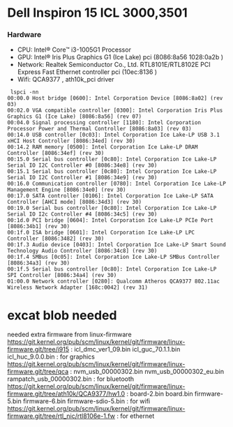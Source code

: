 # Dell Inspiron 15 ICL 3000,3501

### Hardware
- CPU: Intel® Core™ i3-1005G1  Processor
- GPU: Intel® Iris Plus Graphics G1 (Ice Lake) pci (8086:8a56 1028:0a2b )
- Network: Realtek Semiconductor Co., Ltd. RTL8101E/RTL8102E PCI Express Fast Ethernet controller pci (10ec:8136 )
- Wifi: QCA9377 , ath10k_pci driver 

```
 lspci -nn
00:00.0 Host bridge [0600]: Intel Corporation Device [8086:8a02] (rev 03)
00:02.0 VGA compatible controller [0300]: Intel Corporation Iris Plus Graphics G1 (Ice Lake) [8086:8a56] (rev 07)
00:04.0 Signal processing controller [1180]: Intel Corporation Processor Power and Thermal Controller [8086:8a03] (rev 03)
00:14.0 USB controller [0c03]: Intel Corporation Ice Lake-LP USB 3.1 xHCI Host Controller [8086:34ed] (rev 30)
00:14.2 RAM memory [0500]: Intel Corporation Ice Lake-LP DRAM Controller [8086:34ef] (rev 30)
00:15.0 Serial bus controller [0c80]: Intel Corporation Ice Lake-LP Serial IO I2C Controller #0 [8086:34e8] (rev 30)
00:15.1 Serial bus controller [0c80]: Intel Corporation Ice Lake-LP Serial IO I2C Controller #1 [8086:34e9] (rev 30)
00:16.0 Communication controller [0780]: Intel Corporation Ice Lake-LP Management Engine [8086:34e0] (rev 30)
00:17.0 SATA controller [0106]: Intel Corporation Ice Lake-LP SATA Controller [AHCI mode] [8086:34d3] (rev 30)
00:19.0 Serial bus controller [0c80]: Intel Corporation Ice Lake-LP Serial IO I2c Controller #4 [8086:34c5] (rev 30)
00:1d.0 PCI bridge [0604]: Intel Corporation Ice Lake-LP PCIe Port [8086:34b1] (rev 30)
00:1f.0 ISA bridge [0601]: Intel Corporation Ice Lake-LP LPC Controller [8086:3482] (rev 30)
00:1f.3 Audio device [0403]: Intel Corporation Ice Lake-LP Smart Sound Technology Audio Controller [8086:34c8] (rev 30)
00:1f.4 SMBus [0c05]: Intel Corporation Ice Lake-LP SMBus Controller [8086:34a3] (rev 30)
00:1f.5 Serial bus controller [0c80]: Intel Corporation Ice Lake-LP SPI Controller [8086:34a4] (rev 30)
01:00.0 Network controller [0280]: Qualcomm Atheros QCA9377 802.11ac Wireless Network Adapter [168c:0042] (rev 31)
```

# excat blob needed 

needed extra firmware from linux-firmware 
 https://git.kernel.org/pub/scm/linux/kernel/git/firmware/linux-firmware.git/tree/i915 : icl_dmc_ver1_09.bin  icl_guc_70.1.1.bin  icl_huc_9.0.0.bin : for graphics
 https://git.kernel.org/pub/scm/linux/kernel/git/firmware/linux-firmware.git/tree/qca : nvm_usb_00000302.bin  nvm_usb_00000302_eu.bin  rampatch_usb_00000302.bin : for bluetooth 
 https://git.kernel.org/pub/scm/linux/kernel/git/firmware/linux-firmware.git/tree/ath10k/QCA9377/hw1.0 : board-2.bin  board.bin	firmware-5.bin	firmware-6.bin	firmware-sdio-5.bin : for wifi
 https://git.kernel.org/pub/scm/linux/kernel/git/firmware/linux-firmware.git/tree/rtl_nic/rtl8106e-1.fw : for ethernet


